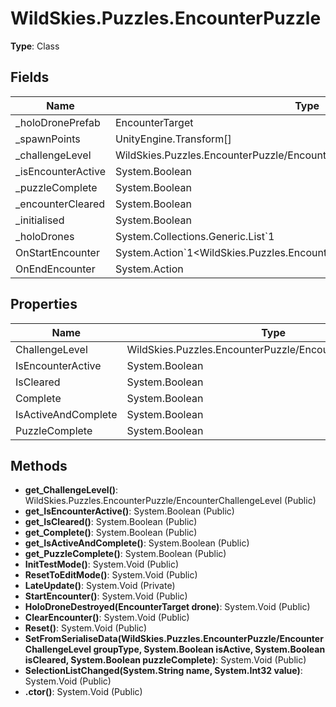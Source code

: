 ﻿# WildSkies.Puzzles.EncounterPuzzle

**Type**: Class

## Fields

| Name | Type | Access |
|------|------|--------|
| _holoDronePrefab | EncounterTarget | Private |
| _spawnPoints | UnityEngine.Transform[] | Private |
| _challengeLevel | WildSkies.Puzzles.EncounterPuzzle/EncounterChallengeLevel | Private |
| _isEncounterActive | System.Boolean | Private |
| _puzzleComplete | System.Boolean | Private |
| _encounterCleared | System.Boolean | Private |
| _initialised | System.Boolean | Private |
| _holoDrones | System.Collections.Generic.List`1<EncounterTarget> | Private |
| OnStartEncounter | System.Action`1<WildSkies.Puzzles.EncounterPuzzle/EncounterChallengeLevel> | Public |
| OnEndEncounter | System.Action | Public |

## Properties

| Name | Type | Access |
|------|------|--------|
| ChallengeLevel | WildSkies.Puzzles.EncounterPuzzle/EncounterChallengeLevel | Public |
| IsEncounterActive | System.Boolean | Public |
| IsCleared | System.Boolean | Public |
| Complete | System.Boolean | Public |
| IsActiveAndComplete | System.Boolean | Public |
| PuzzleComplete | System.Boolean | Public |

## Methods

- **get_ChallengeLevel()**: WildSkies.Puzzles.EncounterPuzzle/EncounterChallengeLevel (Public)
- **get_IsEncounterActive()**: System.Boolean (Public)
- **get_IsCleared()**: System.Boolean (Public)
- **get_Complete()**: System.Boolean (Public)
- **get_IsActiveAndComplete()**: System.Boolean (Public)
- **get_PuzzleComplete()**: System.Boolean (Public)
- **InitTestMode()**: System.Void (Public)
- **ResetToEditMode()**: System.Void (Public)
- **LateUpdate()**: System.Void (Private)
- **StartEncounter()**: System.Void (Public)
- **HoloDroneDestroyed(EncounterTarget drone)**: System.Void (Public)
- **ClearEncounter()**: System.Void (Public)
- **Reset()**: System.Void (Public)
- **SetFromSerialiseData(WildSkies.Puzzles.EncounterPuzzle/EncounterChallengeLevel groupType, System.Boolean isActive, System.Boolean isCleared, System.Boolean puzzleComplete)**: System.Void (Public)
- **SelectionListChanged(System.String name, System.Int32 value)**: System.Void (Public)
- **.ctor()**: System.Void (Public)

